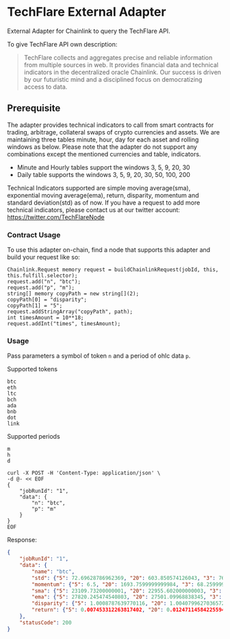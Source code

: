 # TechFlare External Adapter 
External Adapter for Chainlink to query the TechFlare API. 
 
To give TechFlare API own description:
> TechFlare collects and aggregates precise and reliable information from multiple sources in web. It provides financial data and technical indicators in the decentralized oracle Chainlink. Our success is driven by our futuristic mind and a disciplined focus on democratizing access to data.
 
## Prerequisite
The adapter provides technical indicators to call from smart contracts for trading, arbitrage, collateral swaps of crypto currencies and assets. We are maintaining three tables minute, hour, day for each asset and rolling windows as below. Please note that the adapter do not support any combinations except the mentioned currencies and table, indicators. 

- Minute and Hourly tables support the windows 3, 5, 9, 20, 30
- Daily table supports the windows 3, 5, 9, 20, 30, 50, 100, 200
 
Technical Indicators supported are simple moving average(sma), exponential moving average(ema), return, disparity, momentum and standard deviation(std) as of now. If you have a request to add more technical indicators, please contact us at our twitter account: https://twitter.com/TechFlareNode
 
### Contract Usage
To use this adapter on-chain, find a node that supports this adapter and build your request like so:
```
Chainlink.Request memory request = buildChainlinkRequest(jobId, this, this.fulfill.selector);
request.add("n", "btc");
request.add("p", "m");
string[] memory copyPath = new string[](2);
copyPath[0] = "disparity";
copyPath[1] = "5";
request.addStringArray("copyPath", path);
int timesAmount = 10**18;
request.addInt("times", timesAmount);
```

### Usage
Pass parameters a symbol of token `n` and a period of ohlc data `p`.

Supported tokens
```
btc
eth
ltc
bch
ada
bnb
dot
link
```
 
Supported periods
```
m
h
d
```
 

```
curl -X POST -H 'Content-Type: application/json' \
-d @- << EOF
{
    "jobRunId": "1",
    "data": {
        "n": "btc",
        "p": "m"
    }
}
EOF
```
Response:
```json
{
    "jobRunId": "1",
    "data": {
        "name": "btc",
        "std": {"5": 72.69628786962369, "20": 603.850574126043, "3": 76.30369781353097},
        "momentum": {"5": 6.5, "20": 1693.7599999999984, "3": 68.2599999999984},
        "sma": {"5": 23109.73200000001, "20": 22955.602000000003, "3": 23147.51666666668},
        "ema": {"5": 27820.245474540803, "20": 27501.09968838345, "3": 27855.8362013757},
        "disparity": {"5": 1.0008787639770116, "20": 1.0040799627036572, "3": 0.9992449874032557},
        "return": {"5": 0.007453312263817402, "20": 0.012471145842255948, "3": 0.0024148057234190112}
    },
    "statusCode": 200
}
```
 
